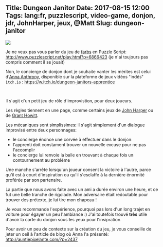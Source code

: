 Title: Dungeon Janitor
Date: 2017-08-15 12:00
Tags: lang:fr, puzzlescript, video-game, donjon, jdr, JohnHarper, jeux, @Matt
Slug: dungeon-janitor
---

![](images/2017/08/DungeonJanitor.jpg)

Je ne veux pas vous parler du jeu de [farbs](http://farbs.org) en Puzzle Script: <http://www.puzzlescript.net/play.html?p=6866423>
(je n'ai toujours pas compris comment il se jouait)

Non, le concierge de donjon dont je souhaite vanter les mérites est celui d'[Anna Anthropy](http://auntiepixelante.com),
disponible sur la plateforme de jeux vidéos "indés" `itch.io` : <https://w.itch.io/dungeon-janitors-apprentice>

<br>

Il s'agit d'un petit jeu de rôle d'improvistion, pour deux joueurs.

Les règles tiennent en une page, comme certains jeux de [John Harper](http://onesevendesign.com) ou de [Grant Howitt](http://lookrobot.co.uk/games/).

Les mécaniques sont simplissimes: il s'agit simplement d'un dialogue improvisé entre deux personnages:

- le concierge énonce une corvée à effectuer dans le donjon
- l'apprenti doit constament trouver un nouvelle excuse pour ne pas l'accomplir
- le concierge lui renvoie la balle en trouvant à chaque fois un contournement au problème

Une manche s'arrête lorsqu'un joueur consent la victoire à l'autre, parce qu'il est à court d'inspiration
ou qu'il s'esclaffe à la dernière énormité proférée par son partenaire.

La partie que nous avons faite avec un ami a durée environ une heure,
et ce fut une belle tranche de rigolade.
Mon adversaire était redoutable pour trouver des prétexte, je lui tire mon chapeau !

Je vous recommande l'expérience, pourquoi pas lors d'un long trajet en voiture pour égayer un peu l'ambiance :)
J'ai toutefois trouvé **très** utile d'avoir la carte du donjon sous les yeux pour l'insipration.

Pour avoir un peu de contexte sur la création du jeu, je vous conseille de jeter un oeil à l'article de blog où Anna l'a présenté:
<http://auntiepixelante.com/?p=2437>
